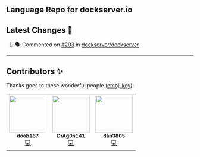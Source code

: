 ## Language Repo for dockserver.io





## Latest Changes 🎉

<!--START_SECTION:activity-->

1. 🗣 Commented on [#203](https://github.com/dockserver/dockserver/issues/203) in [dockserver/dockserver](https://github.com/dockserver/dockserver)
<!--END_SECTION:activity-->

----

## Contributors ✨

Thanks goes to these wonderful people ([emoji key](https://allcontributors.org/docs/en/emoji-key)):

<!-- ALL-CONTRIBUTORS-LIST:START - Do not remove or modify this section -->
<!-- prettier-ignore-start -->
<!-- markdownlint-disable -->
<table>
  <tr>
    <td align="center"><a href="https://github.com/doob187"><img src="https://avatars.githubusercontent.com/u/60312740?v=4?s=100" width="100px;" alt=""/><br /><sub><b>doob187</b></sub></a><br /><a href="https://github.com/dockserver/language/commits?author=doob187" title="Code">💻</a></td>
    <td align="center"><a href="https://github.com/DrAg0n141"><img src="https://avatars.githubusercontent.com/u/44865095?v=4?s=100" width="100px;" alt=""/><br /><sub><b>DrAg0n141</b></sub></a><br /><a href="https://github.com/dockserver/language/commits?author=DrAg0n141" title="Code">💻</a></td>
    <td align="center"><a href="https://github.com/dan3805"><img src="https://avatars.githubusercontent.com/u/35934387?v=4?s=100" width="100px;" alt=""/><br /><sub><b>dan3805</b></sub></a><br /><a href="https://github.com/dockserver/language/commits?author=dan3805" title="Code">💻</a></td>
  </tr>
</table>

<!-- markdownlint-restore -->
<!-- prettier-ignore-end -->

<!-- ALL-CONTRIBUTORS-LIST:END -->
